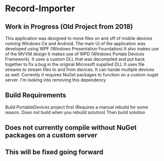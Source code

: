 # Record-Importer
## Work in Progress (Old Project from 2018)
This application was designed to move files on and off of mobile devices running Windows Ce and Android.
The main Ui of the application was developed using WPF (Windows Presentation Foundation)
It also makes use of the MVVM design
It makes use of WPD (Windows Portale Devices Framework).
It uses a custom DLL that was decompiled and put back together to fix a bug in the original Microsoft supplied DLL
It uses file streams to stream files to and from devices.
It can hande multiple devices as well.
Currently it requires NuGet packages to function on a custom nuget server.
I'm looking into removing this dependency

## Build Requirements
Build PortableDevices project first (Requires a manual rebuild for some reason. Does not build when you rebuild solution)
Then build solution

## Does not currently compile without NuGet packages on a custom server
## This will be fixed going forward
